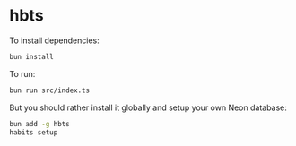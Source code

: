 # hbts

To install dependencies:

```bash
bun install
```

To run:

```bash
bun run src/index.ts
```

But you should rather install it globally and setup your own Neon database:

```bash
bun add -g hbts
habits setup
```
